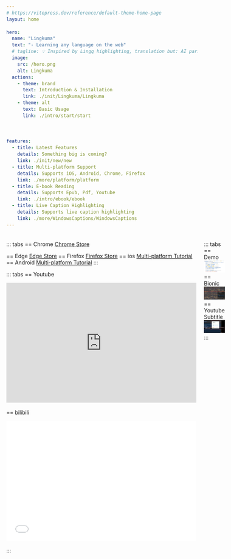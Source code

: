 ```yaml
---
# https://vitepress.dev/reference/default-theme-home-page
layout: home

hero:
  name: "Lingkuma"
  text: "- Learning any language on the web"
  # tagline: 💡 Inspired by Lingq highlighting, translation but: AI parsing, PDF, EPUB, Youtube ·····
  image:
    src: /hero.png
    alt: Lingkuma
  actions:
    - theme: brand
      text: Introduction & Installation
      link: ./init/Lingkuma/Lingkuma
    - theme: alt
      text: Basic Usage
      link: ./intro/start/start



features:
  - title: Latest Features
    details: Something big is coming?
    link: ./init/new/new
  - title: Multi-platform Support
    details: Supports iOS, Android, Chrome, Firefox
    link: ./more/platform/platform
  - title: E-book Reading
    details: Supports Epub, Pdf, Youtube
    link: ./intro/ebook/ebook
  - title: Live Caption Highlighting
    details: Supports live caption highlighting
    link: ./more/WindowsCaptions/WindowsCaptions
---
```


<div style="display: grid; grid-template-columns: 1fr 1fr; gap: 20px; margin: 20px 0;">

<div>

::: tabs
== Chrome
[Chrome Store](https://chromewebstore.google.com/detail/lingkuma-language-learnin/denpakphibjnpnnkcnhiniicbffdamfh)

== Edge
[Edge Store](https://microsoftedge.microsoft.com/addons/detail/lingkuma-language-learn/jmdokmfnifcbgmdgodgokigjkaagnmik)
== Firefox
[Firefox Store](https://addons.mozilla.org/en-US/firefox/addon/lingkuma-language-learning/)
== ios
[Multi-platform Tutorial](./more/platform/platform)
== Android
[Multi-platform Tutorial](./more/platform/platform)
:::



::: tabs
== Youtube

<iframe width="500" height="315" src="https://www.youtube.com/embed/RHh3Upabtfk?si=NI2Bquz66PzQZe2H" title="YouTube video player" frameborder="0" allow="accelerometer; autoplay; clipboard-write; encrypted-media; gyroscope; picture-in-picture; web-share" referrerpolicy="strict-origin-when-cross-origin" allowfullscreen></iframe>

== bilibili

<iframe src="//player.bilibili.com/player.html?bvid=BV1RGZ8YbEGh" scrolling="no" border="0" frameborder="no" framespacing="0" allowfullscreen="true" width="500" height="315" ></iframe>


:::

</div>

<div>



::: tabs
== Demo
![](./init/Lingkuma/assets/1758916889304.png)
== Bionic
![](./init/Lingkuma/assets/1758916889324.png)
== Youtube Subtitle
![](./init/Lingkuma/assets/1758916889331.png)
:::

</div>

</div>



